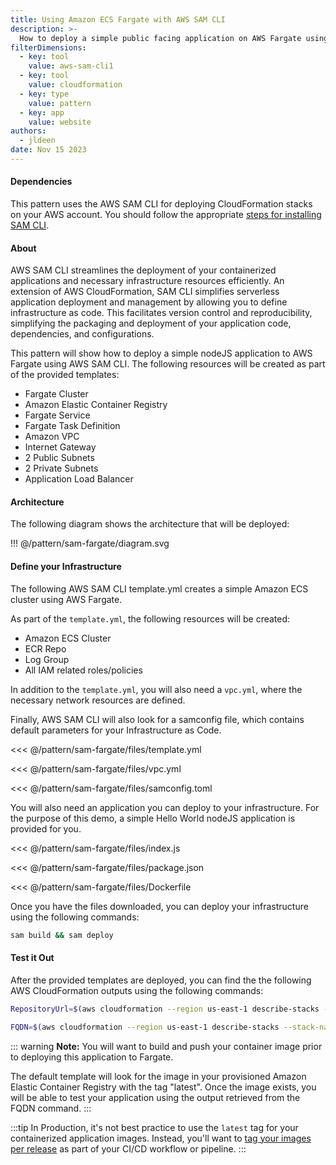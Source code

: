 ```yaml
---
title: Using Amazon ECS Fargate with AWS SAM CLI
description: >-
  How to deploy a simple public facing application on AWS Fargate using AWS SAM CLI
filterDimensions:
  - key: tool
    value: aws-sam-cli1
  - key: tool
    value: cloudformation
  - key: type
    value: pattern
  - key: app
    value: website
authors:
  - jldeen
date: Nov 15 2023
---
```


#### Dependencies

This pattern uses the AWS SAM CLI for deploying CloudFormation stacks on your AWS account.
You should follow the appropriate [steps for installing SAM CLI](https://docs.aws.amazon.com/serverless-application-model/latest/developerguide/install-sam-cli.html).

#### About

AWS SAM CLI streamlines the deployment of your containerized applications and necessary infrastructure resources efficiently. An extension of AWS CloudFormation, SAM CLI simplifies serverless application deployment and management by allowing you to define infrastructure as code. This facilitates version control and reproducibility, simplifying the packaging and deployment of your application code, dependencies, and configurations.

This pattern will show how to deploy a simple nodeJS application to AWS Fargate using AWS SAM CLI. The following resources will be created as part of the provided templates:

- Fargate Cluster
- Amazon Elastic Container Registry
- Fargate Service
- Fargate Task Definition
- Amazon VPC
- Internet Gateway
- 2 Public Subnets
- 2 Private Subnets
- Application Load Balancer

#### Architecture

The following diagram shows the architecture that will be deployed:

!!! @/pattern/sam-fargate/diagram.svg

#### Define your Infrastructure

The following AWS SAM CLI template.yml creates a simple Amazon ECS cluster using AWS Fargate.

As part of the `template.yml`, the following resources will be created:

- Amazon ECS Cluster 
- ECR Repo
- Log Group
- All IAM related roles/policies

In addition to the `template.yml`, you will also need a `vpc.yml`, where the necessary network resources are defined.

Finally, AWS SAM CLI will also look for a samconfig file, which contains default parameters for your Infrastructure as Code.

<tabs>

<tab label='template.yml'>

<<< @/pattern/sam-fargate/files/template.yml

</tab>

<tab label='vpc.yml'>

<<< @/pattern/sam-fargate/files/vpc.yml

</tab>

<tab label='samconfig.toml'>

<<< @/pattern/sam-fargate/files/samconfig.toml

</tab>

</tabs>

You will also need an application you can deploy to your infrastructure. For the purpose of this demo, a simple Hello World nodeJS application is provided for you.

<tabs>

<tab label='index.js'>

<<< @/pattern/sam-fargate/files/index.js

</tab>

<tab label='package.json'>

<<< @/pattern/sam-fargate/files/package.json

</tab>

<tab label='Dockerfile'>

<<< @/pattern/sam-fargate/files/Dockerfile

</tab>

Once you have the files downloaded, you can deploy your infrastructure using the following commands:

```sh
sam build && sam deploy
```

</tabs>

#### Test it Out

After the provided templates are deployed, you can find the the following AWS CloudFormation outputs using the following commands:

```sh
RepositoryUrl=$(aws cloudformation --region us-east-1 describe-stacks --stack-name nodejs-sam --query "Stacks[0].Outputs[?OutputKey=='RepositoryUrl'].OutputValue" --output text) && echo $RepositoryUrl

FQDN=$(aws cloudformation --region us-east-1 describe-stacks --stack-name nodejs-sam --query "Stacks[0].Outputs[?OutputKey=='FQDN'].OutputValue" --output text) && echo $FQDN
```

::: warning
**Note:** You will want to build and push your container image prior to deploying this application to Fargate. 

The default template will look for the image in your provisioned Amazon Elastic Container Registry with the tag "latest". Once the image exists, you will be able to test your application using the output retrieved from the FQDN command. 
:::

:::tip
In Production, it's not best practice to use the `latest` tag for your containerized application images. Instead, you'll want to [tag your images per release](release-container-to-production-task-definition) as part of your CI/CD workflow or pipeline. 
:::

